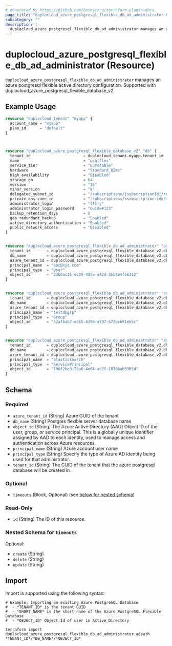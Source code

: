 ```yaml
---
# generated by https://github.com/hashicorp/terraform-plugin-docs
page_title: "duplocloud_azure_postgresql_flexible_db_ad_administrator Resource - terraform-provider-duplocloud"
subcategory: ""
description: |-
  duplocloud_azure_postgresql_flexible_db_ad_administrator manages an azure postgresql flexible  active directory configuration. Supported with duplocloudazurepostgresqlflexibledatabase_v2
---
```


# duplocloud_azure_postgresql_flexible_db_ad_administrator (Resource)

`duplocloud_azure_postgresql_flexible_db_ad_administrator` manages an azure postgresql flexible  active directory configuration. Supported with duplocloud_azure_postgresql_flexible_database_v2

## Example Usage

```terraform
resource "duplocloud_tenant" "myapp" {
  account_name = "myapp"
  plan_id      = "default"
}



resource "duplocloud_azure_postgresql_flexible_database_v2" "db" {
  tenant_id                       = duplocloud_tenant.myapp.tenant_id
  name                            = "psqlflex"
  service_tier                    = "Burstable"
  hardware                        = "Standard_B2ms"
  high_availability               = "Disabled"
  storage_gb                      = 64
  version                         = "16"
  minor_version                   = "8"
  delegated_subnet_id             = "/subscriptions/{subscriptionId}/resourceGroups/{resourceGroupName}/providers/Microsoft.Network/virtualNetworks/{virtualNetworkName}/subnets/{subnetName}"
  private_dns_zone_id             = "/subscriptions/<subscription-id>/resourceGroups/<resource-group-name>/providers/Microsoft.Network/privateDnsZones/privatelink.postgres.database.azure.com"
  administrator_login             = "tftry"
  administrator_login_password    = "Guide#123"
  backup_retention_days           = 8
  geo_redundant_backup            = "Enabled"
  active_directory_authentication = "Enabled"
  public_network_access           = "Disabled"
}


resource "duplocloud_azure_postgresql_flexible_db_ad_administrator" "adauth" {
  tenant_id       = duplocloud_azure_postgresql_flexible_database_v2.db.tenant_id
  db_name         = duplocloud_azure_postgresql_flexible_database_v2.db.name
  azure_tenant_id = duplocloud_azure_postgresql_flexible_database_v2.db.active_directory_tenant_id
  principal_name  = "abc@xyz.com"
  principal_type  = "User"
  object_id       = "33b6ac35-ec39-4d5a-a42d-3bb4b4f56312"
}


resource "duplocloud_azure_postgresql_flexible_db_ad_administrator" "adauth1" {
  tenant_id       = duplocloud_azure_postgresql_flexible_database_v2.db.tenant_id
  db_name         = duplocloud_azure_postgresql_flexible_database_v2.db.name
  azure_tenant_id = duplocloud_azure_postgresql_flexible_database_v2.db.active_directory_tenant_id
  principal_name  = "testdbgrp"
  principal_type  = "Group"
  object_id       = "52af6ab7-ea15-4390-a707-b72bc691eb5c"
}


resource "duplocloud_azure_postgresql_flexible_db_ad_administrator" "adauth2" {
  tenant_id       = duplocloud_azure_postgresql_flexible_database_v2.db.tenant_id
  db_name         = duplocloud_azure_postgresql_flexible_database_v2.db.name
  azure_tenant_id = duplocloud_azure_postgresql_flexible_database_v2.db.active_directory_tenant_id
  principal_name  = "Elasticsearch"
  principal_type  = "ServicePrincipal"
  object_id       = "190f2be3-79a6-4e64-ac2f-18308ab3305d"
}
```

<!-- schema generated by tfplugindocs -->
## Schema

### Required

- `azure_tenant_id` (String) Azure GUID of the tenant
- `db_name` (String) Postgres flexible server database name
- `object_id` (String) The Azure Active Directory (AAD) Object ID of the user, group, or service principal. This is a globally unique identifier assigned by AAD to each identity, used to manage access and authentication across Azure resources.
- `principal_name` (String) Azure account user name
- `principal_type` (String) Specify the type of Azure AD identity being used for that administrator.
- `tenant_id` (String) The GUID of the tenant that the azure postgresql database will be created in.

### Optional

- `timeouts` (Block, Optional) (see [below for nested schema](#nestedblock--timeouts))

### Read-Only

- `id` (String) The ID of this resource.

<a id="nestedblock--timeouts"></a>
### Nested Schema for `timeouts`

Optional:

- `create` (String)
- `delete` (String)
- `update` (String)

## Import

Import is supported using the following syntax:

```shell
# Example: Importing an existing Azure PostgreSQL Database
#  - *TENANT_ID* is the tenant GUID
#  - *SHORT_NAME* is the short name of the Azure PostgreSQL Flexible Database
#  - *OBJECT_ID* Object Id of user in Active Directory

terraform import duplocloud_azure_postgresql_flexible_db_ad_administrator.adauth *TENANT_ID*/*DB_NAME*/*OBJECT_ID*
```
